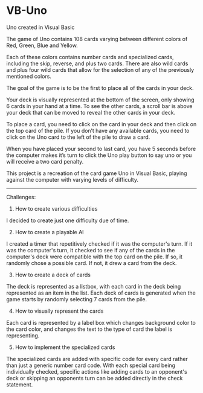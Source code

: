 # VB-Uno
Uno created in Visual Basic

The game of Uno contains 108 cards varying between different colors of Red, Green, Blue and Yellow.

Each of these colors contains number cards and specialized cards, including the skip, reverse, and plus two cards. There are also wild cards and plus four wild cards that allow for the selection of any of the previously mentioned colors. 

The goal of the game is to be the first to place all of the cards in your deck. 

Your deck is visually represented at the bottom of the screen, only showing 6 cards in your hand at a time. To see the other cards, a scroll bar is above your deck that can be moved to reveal the other cards in your deck.

To place a card, you need to click on the card in your deck and then click on the top card of the pile. If you don’t have any available cards, you need to click on the Uno card to the left of the pile to draw a card. 

When you have placed your second to last card, you have 5 seconds before the computer makes it’s turn to click the Uno play button to say uno or you will receive a two card penalty.


This project is a recreation of the card game Uno in Visual Basic, playing against the computer with varying levels of difficulty.
______________________________________________________________________________________________________________________

Challenges:
1. How to create various difficulties

I decided to create just one difficulty due of time.

2. How to create a playable AI

I created a timer that repetitively checked if it was the computer's turn. If it was the computer's turn, it checked to see if any of the cards in the computer's deck were compatible with the top card on the pile. If so, it randomly chose a possible card. If not, it drew a card from the deck.

3. How to create a deck of cards

The deck is represented as a listbox, with each card in the deck being represented as an item in the list. Each deck of cards is generated when the game starts by randomly selecting 7 cards from the pile.

4. How to visually represent the cards

Each card is represented by a label box which changes background color to the card color, and changes the text to the type of card the label is representing.

5. How to implement the specialized cards

The specialized cards are added with specific code for every card rather than just a generic number card code. With each special card being individually checked, specific actions like adding cards to an opponent's deck or skipping an opponents turn can be added directly in the check statement.
